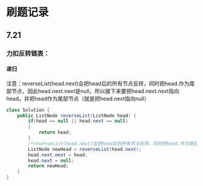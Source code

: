 # 刷题记录
## 7.21
### 力扣反转链表：
#### 递归
注意：reverseList(head.next)会把head后的所有节点反转，同时把head.作为尾部节点，因此head.next.next是null，所以接下来要把head.next.next指向head，并把head作为尾部节点（就是把head.next指向null）
```java
class Solution {
    public ListNode reverseList(ListNode head) {
        if(head == null || head.next == null)
        {
            return head;
        }
        /*reverseList(head.next)会把head后的所有节点反转，同时把head.作为尾部节点，因此head.next.next是null，所以接下来要把head.next.next指向head，并把head作为尾部节点（就是把head.next指向null）*/
        ListNode newHead = reverseList(head.next);
        head.next.next = head;
        head.next = null;
        return newHead;
    }
}
```
